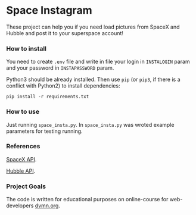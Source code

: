 # Space Instagram

These project can help you if you need load pictures from SpaceX and Hubble and post it to your superspace account!

### How to install

You need to create `.env` file and write in file your login in `INSTALOGIN` param and your password in `INSTAPASSWORD` param.

Python3 should be already installed. 
Then use `pip` (or `pip3`, if there is a conflict with Python2) to install dependencies:
```
pip install -r requirements.txt
```

### How to use

Just running `space_insta.py`. In `space_insta.py` was wroted example parameters for testing running.

### References

[SpaceX API](https://github.com/r-spacex/SpaceX-API).

[Hubble API](http://hubblesite.org/api/documentation).

### Project Goals

The code is written for educational purposes on online-course for web-developers [dvmn.org](https://dvmn.org/).
